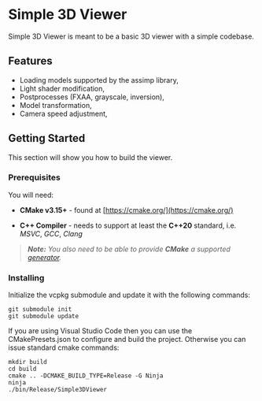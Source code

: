 # Simple 3D Viewer

Simple 3D Viewer is meant to be a basic 3D viewer with a simple codebase.

## Features

- Loading models supported by the assimp library,
- Light shader modification,
- Postprocesses (FXAA, grayscale, inversion),
- Model transformation,
- Camera speed adjustment,

## Getting Started

This section will show you how to build the viewer.

### Prerequisites

You will need:

- **CMake v3.15+** - found at [https://cmake.org/](https://cmake.org/)

- **C++ Compiler** - needs to support at least the **C++20** standard, i.e.
  _MSVC_, _GCC_, _Clang_

> _**Note:**_ _You also need to be able to provide _**CMake**_ a supported
> [generator](https://cmake.org/cmake/help/latest/manual/cmake-generators.7.html)._

### Installing

Initialize the vcpkg submodule and update it with the following commands:

```
git submodule init
git submodule update
```

If you are using Visual Studio Code then you can use the CMakePresets.json to
configure and build the project. Otherwise you can issue standard cmake
commands:

```
mkdir build
cd build
cmake .. -DCMAKE_BUILD_TYPE=Release -G Ninja
ninja 
./bin/Release/Simple3DViewer
```
